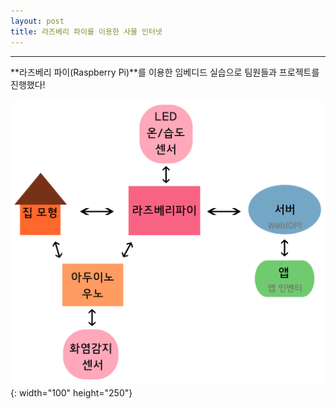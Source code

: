 ```yaml
---
layout: post
title: 라즈베리 파이를 이용한 사물 인터넷
---
```

---

**라즈베리 파이(Raspberry Pi)**를 이용한 임베디드 실습으로 팀원들과 프로젝트를 진행했다!

![전체설계도](/images/pi_1.png){: width="100" height="250"}
